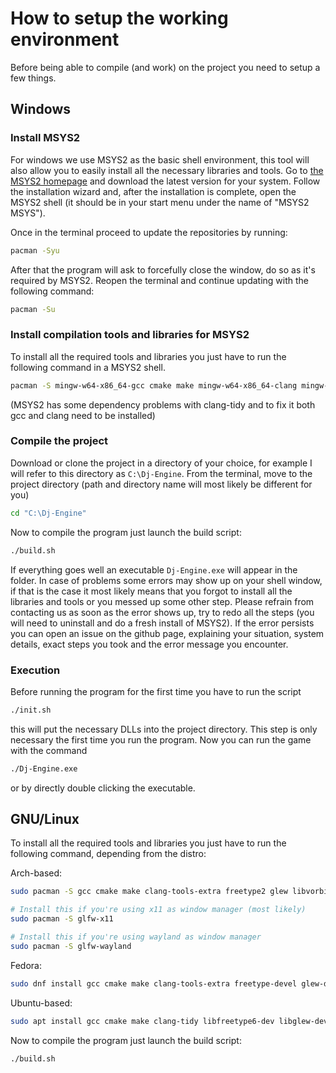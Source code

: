 ﻿# How to setup the working environment

Before being able to compile (and work) on the project you need to setup a few things.

## Windows

### Install MSYS2

For windows we use MSYS2 as the basic shell environment, this tool will also allow you to easily install all the necessary libraries and tools.
Go to [the MSYS2 homepage](https://www.msys2.org/) and download the latest version for your system.
Follow the installation wizard and, after the installation is complete, open the MSYS2 shell (it should be in your start menu under the name of "MSYS2 MSYS").

Once in the terminal proceed to update the repositories by running:

``` bash
pacman -Syu
```

After that the program will ask to forcefully close the window, do so as it's required by MSYS2.
Reopen the terminal and continue updating with the following command:

``` bash
pacman -Su
```

### Install compilation tools and libraries for MSYS2

To install all the required tools and libraries you just have to run the following command in a MSYS2 shell.

``` bash
pacman -S mingw-w64-x86_64-gcc cmake make mingw-w64-x86_64-clang mingw-w64-x86_64-clang-tools-extra mingw-w64-x86_64-freetype mingw-w64-x86_64-glew mingw-w64-x86_64-glfw mingw-w64-x86_64-libvorbis mingw-w64-x86_64-mesa mingw-w64-x86_64-sfml
```

(MSYS2 has some dependency problems with clang-tidy and to fix it both gcc and clang need to be installed)

### Compile the project

Download or clone the project in a directory of your choice, for example I will refer to this directory as `C:\Dj-Engine`.
From the terminal, move to the project directory (path and directory name will most likely be different for you)

``` bash
cd "C:\Dj-Engine"
```

Now to compile the program just launch the build script:

``` bash
./build.sh
```

If everything goes well an executable `Dj-Engine.exe` will appear in the folder.
In case of problems some errors may show up on your shell window, if that is the case it most likely means that you forgot to install all the libraries and tools or you messed up some other step. Please refrain from contacting us as soon as the error shows up, try to redo all the steps (you will need to uninstall and do a fresh install of MSYS2).
If the error persists you can open an issue on the github page, explaining your situation, system details, exact steps you took and the error message you encounter.

### Execution

Before running the program for the first time you have to run the script

``` bash
./init.sh
```

this will put the necessary DLLs into the project directory. This step is only necessary the first time you run the program.
Now you can run the game with the command

``` bash
./Dj-Engine.exe
```

or by directly double clicking the executable.

## GNU/Linux

To install all the required tools and libraries you just have to run the following command, depending from the distro:

Arch-based:

``` bash
sudo pacman -S gcc cmake make clang-tools-extra freetype2 glew libvorbis sfml

# Install this if you're using x11 as window manager (most likely)
sudo pacman -S glfw-x11

# Install this if you're using wayland as window manager
sudo pacman -S glfw-wayland
```

Fedora:

``` bash
sudo dnf install gcc cmake make clang-tools-extra freetype-devel glew-devel glfw-devel libvorbis-devel sfml-devel
```

Ubuntu-based:

``` bash
sudo apt install gcc cmake make clang-tidy libfreetype6-dev libglew-dev libglfw3-dev libvorbis-dev libsfml-dev

```

Now to compile the program just launch the build script:

``` bash
./build.sh
```
